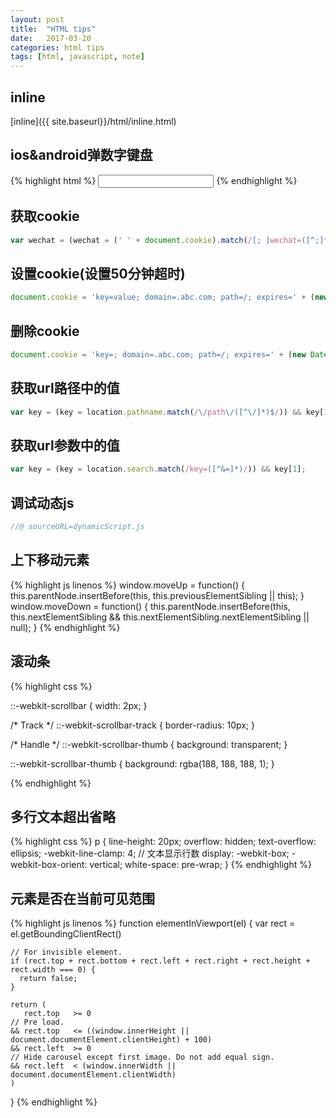 ```yaml
---
layout: post
title:  "HTML tips"
date:   2017-03-20
categories: html tips
tags: [html, javascript, note]
---
```


## inline
[inline]({{ site.baseurl}}/html/inline.html)

## ios&android弹数字键盘
{% highlight html %}
<input type="number" name='hello' pattern="[0-9]*">
{% endhighlight %}

## 获取cookie

```js
var wechat = (wechat = (' ' + document.cookie).match(/[; ]wechat=([^;]*)/)) && wechat[1];
```

## 设置cookie(设置50分钟超时)

```js
document.cookie = 'key=value; domain=.abc.com; path=/; expires=' + (new Date(Date.now() + 60 * 1000 * 50)).toUTCString();
```

## 删除cookie

```js
document.cookie = 'key=; domain=.abc.com; path=/; expires=' + (new Date(0)).toUTCString();
```

## 获取url路径中的值

```js
var key = (key = location.pathname.match(/\/path\/([^\/]*)$/)) && key[1]
```

## 获取url参数中的值

```js
var key = (key = location.search.match(/key=([^&=]*)/)) && key[1];
```

## 调试动态js

```js
//@ sourceURL=dynamicScript.js
```


## 上下移动元素
{% highlight js linenos %}
window.moveUp = function() {
  this.parentNode.insertBefore(this, this.previousElementSibling || this);
}
window.moveDown = function() {
  this.parentNode.insertBefore(this, this.nextElementSibling && this.nextElementSibling.nextElementSibling || null);
}
{% endhighlight %}

## 滚动条
{% highlight css %}

::-webkit-scrollbar {
  width: 2px;
}

/* Track */
::-webkit-scrollbar-track {
  border-radius: 10px;
}

/* Handle */
::-webkit-scrollbar-thumb {
  background: transparent;
}

::-webkit-scrollbar-thumb {
  background: rgba(188, 188, 188, 1);
}

{% endhighlight %}


## 多行文本超出省略
{% highlight css %}
p {
  line-height: 20px;
  overflow: hidden;
  text-overflow: ellipsis;
  -webkit-line-clamp: 4; // 文本显示行数
  display: -webkit-box;
  -webkit-box-orient: vertical;
  white-space: pre-wrap;
}
{% endhighlight %}

## 元素是否在当前可见范围
{% highlight js linenos %}
  function elementInViewport(el) {
    var rect = el.getBoundingClientRect()

    // For invisible element.
    if (rect.top + rect.bottom + rect.left + rect.right + rect.height + rect.width === 0) {
      return false;
    }

    return (
       rect.top   >= 0
    // Pre load.
    && rect.top   <= ((window.innerHeight || document.documentElement.clientHeight) + 100)
    && rect.left  >= 0
    // Hide carousel except first image. Do not add equal sign.
    && rect.left  < (window.innerWidth || document.documentElement.clientWidth)
    )
  }
{% endhighlight %}
